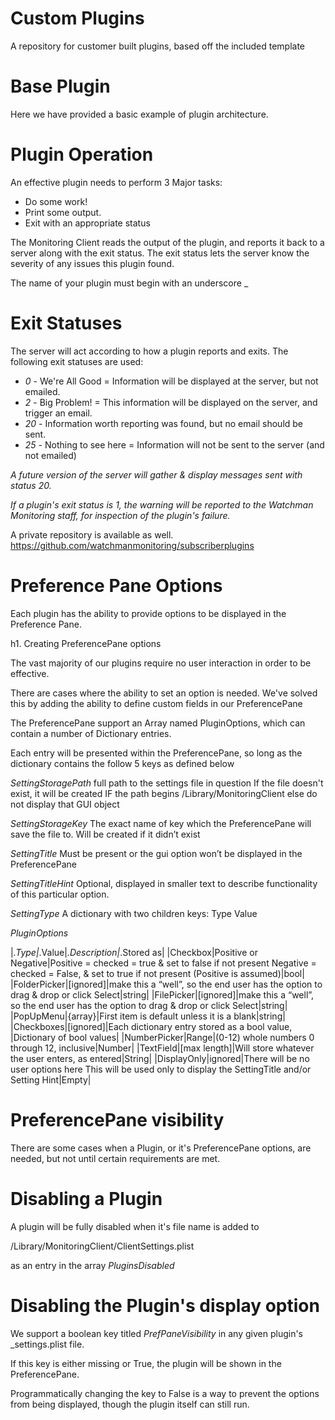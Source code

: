 Custom Plugins
==============

A repository for customer built plugins, based off the included template

# Base Plugin

Here we have provided a basic example of plugin architecture.

# Plugin Operation

An effective plugin needs to perform 3 Major tasks:
* Do some work!
* Print some output.
* Exit with an appropriate status

The Monitoring Client reads the output of the plugin, and reports it back to a server along with the exit status.  The exit status lets the server know the severity of any issues this plugin found.

The name of your plugin must begin with an underscore _ 

# Exit Statuses

The server will act according to how a plugin reports and exits.  The following exit statuses are used:

* *0* - We're All Good = Information will be displayed at the server, but not emailed.
* *2* - Big Problem! = This information will be displayed on the server, and trigger an email.
* *20* - Information worth reporting was found, but no email should be sent.
* *25* - Nothing to see here = Information will not be sent to the server (and not emailed)

_A future version of the server will gather & display messages sent with status 20._

_If a plugin's exit status is 1, the warning will be reported to the Watchman Monitoring staff, for inspection of the plugin's failure._


A private repository is available as well.
https://github.com/watchmanmonitoring/subscriberplugins


# Preference Pane Options

Each plugin has the ability to provide options to be displayed in the Preference Pane.


h1. Creating PreferencePane options

The vast majority of our plugins require no user interaction in order to be effective.

There are cases where the ability to set an option is needed. We've solved this by adding the ability to define custom fields in our PreferencePane

The PreferencePane support an Array named PluginOptions, which can contain a number of Dictionary entries.

Each entry will be presented within the PreferencePane, so long as the dictionary contains the follow 5 keys as defined below

*SettingStoragePath*
  full path to the settings file in question
	If the file doesn't exist, it will be created IF the path begins /Library/MonitoringClient
		else do not display that GUI object

*SettingStorageKey*
	The exact name of key which the PreferencePane will save the file to.
	Will be created if it didn’t exist

*SettingTitle*
	Must be present or the gui option won’t be displayed in the PreferencePane

*SettingTitleHint*
	Optional, displayed in smaller text to describe functionality of this particular option.

*SettingType*
	A dictionary with two children keys:
	Type
	Value


*PluginOptions*

|_.Type|_.Value|_.Description|_.Stored as|
|Checkbox|Positive or Negative|Positive = checked = true & set to false if not present
Negative = checked = False, & set to true if not present (Positive is assumed)|bool|
|FolderPicker|[ignored]|make this a “well”, so the end user has the option to drag & drop or click Select|string|
|FilePicker|[ignored]|make this a “well”, so the end user has the option to drag & drop or click Select|string|
|PopUpMenu|{array}|First item is default unless it is a blank|string|
|Checkboxes|[ignored]|Each dictionary entry stored as a bool value, |Dictionary of bool values|
|NumberPicker|Range|(0-12) whole numbers 0 through 12, inclusive|Number|
|TextField|[max length]|Will store whatever the user enters, as entered|String|
|DisplayOnly|ignored|There will be no user options here
This will be used only to display the SettingTitle and/or Setting Hint|Empty|


# PreferencePane visibility

There are some cases when a Plugin, or it's PreferencePane options, are needed, but not until certain requirements are met.

# Disabling a Plugin

A plugin will be fully disabled when it's file name is added to 

/Library/MonitoringClient/ClientSettings.plist

as an entry in the array _PluginsDisabled_


# Disabling the Plugin's display option

We support a boolean key titled _PrefPaneVisibility_ in any given plugin's _settings.plist file.

If this key is either missing or True, the plugin will be shown in the PreferencePane.

Programmatically changing the key to False is a way to prevent the options from being displayed, though the plugin itself can still run.
